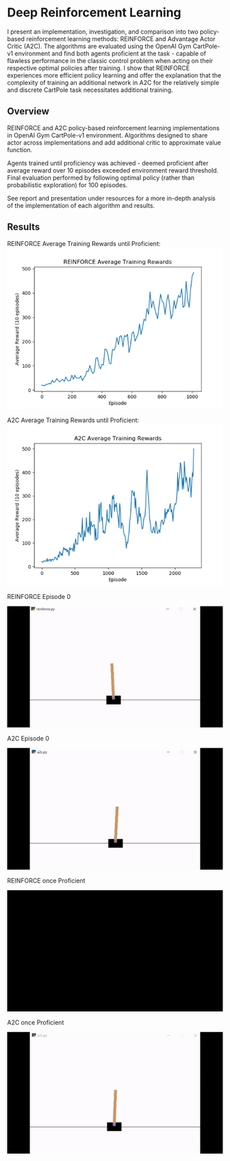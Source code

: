 # Deep Reinforcement Learning

I present an implementation, investigation, and comparison into two policy-based reinforcement learning methods: REINFORCE and Advantage Actor Critic (A2C).  The algorithms are evaluated using the OpenAI Gym CartPole-v1 environment and find both agents proficient at the task - capable of flawless performance in the classic control problem when acting on their respective optimal policies after training.  I show that REINFORCE experiences more efficient policy learning and offer the explanation that the complexity of training an additional network in A2C for the relatively simple and discrete CartPole task necessitates additional training.

## Overview 

REINFORCE and A2C policy-based reinforcement learning implementations in OpenAI Gym CartPole-v1 environment.  Algorithms designed to share actor across implementations and add additional critic to approximate value function.

Agents trained until proficiency was achieved - deemed proficient after average reward over 10 episodes exceeded environment reward threshold.  Final evaluation performed by following optimal policy (rather than probabilistic exploration) for 100 episodes.

See report and presentation under resources for a more in-depth analysis of the implementation of each algorithm and results. 

## Results

REINFORCE Average Training Rewards until Proficient:
![REINFORCE Train Rewards](resources/reinforce_average_episodes.png)

A2C Average Training Rewards until Proficient:
![A2C Train Rewards](resources/a2c_average_episodes.png)

REINFORCE Episode 0

![REINFORCE Episode 0](resources/reinforce_train.gif)

A2C Episode 0

![A2C Episode 0](resources/a2c_train.gif)

REINFORCE once Proficient

![REINFORCE once Proficient](resources/reinforce_test.gif)

A2C once Proficient

![A2C once proficient](resources/a2c_test.gif)